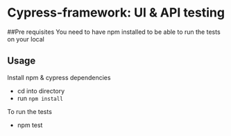 # Cypress-framework: UI & API testing

##Pre requisites
You need to have npm installed to be able to run the tests on your local

## Usage
Install npm & cypress dependencies 
- cd into directory
- run `npm install`

To run the tests 
- npm test